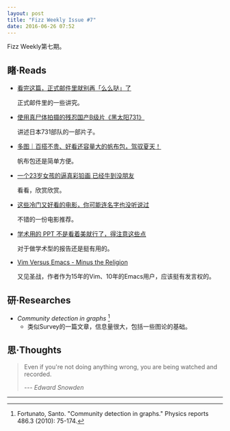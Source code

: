 ```yaml
---
layout: post
title: "Fizz Weekly Issue #7"
date: 2016-06-26 07:52
---
```


Fizz Weekly第七期。

## 睹·Reads

- [看完这篇，正式邮件里就别再「么么哒」了](http://daily.zhihu.com/story/8455576)

  正式邮件里的一些讲究。

- [使用真尸体拍摄的残忍国产B级片《黑太阳731》](http://bit.ly/24ZmNL5)

  讲述日本731部队的一部片子。

- [多图｜百搭不贵、好看还容量大的帆布包，驾驭夏天！](https://moment.douban.com/post/140787/)

  帆布包还是简单方便。

- [一个23岁女孩的逼真彩铅画 已经牛到没朋友](http://www.fisherv.com/morgan-davidson-drawing.html/)

  看看，欣赏欣赏。

- [这些冷门又好看的电影，你可能连名字也没听说过](http://daily.zhihu.com/story/8427314)

  不错的一份电影推荐。

- [学术用的 PPT 不是看着美就行了，得注意这些点](http://daily.zhihu.com/story/8471574)

  对于做学术型的报告还是挺有用的。
  
- [Vim Versus Emacs - Minus the Religion](http://feoh.org/vim-versus-emacs-minus-the-religion.html)

  又见圣战，作者作为15年的Vim、10年的Emacs用户，应该挺有发言权的。

## 研·Researches

- *Community detection in graphs* [^1]
  - 类似Survey的一篇文章，信息量很大，包括一些图论的基础。

## 思·Thoughts

> Even if you're not doing anything wrong, you are being watched and recorded.
> 
> --- *Edward Snowden*

-----

[^1]: Fortunato, Santo. "Community detection in graphs." Physics reports 486.3 (2010): 75-174.
